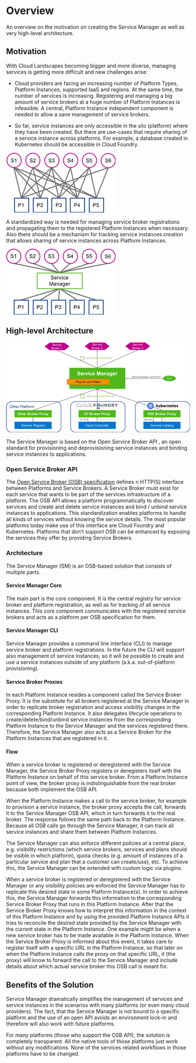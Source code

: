 # Overview

An overview on the motivation on creating the Service Manager as well as very high-level architecture.

## Motivation

With Cloud Landscapes becoming bigger and more diverse, managing services is getting more difficult and new challenges arise:

* Cloud providers are facing an increasing number of Platform Types, Platform Instances, supported IaaS and regions.
At the same time, the number of services is increasing.
Registering and managing a big amount of service brokers at a huge number of Platform Instances is infeasible.
A central, Platform Instance independent component is needed to allow a sane management of service brokers.

* So far, service instances are only accessible in the silo (platform) where they have been created.
But there are use-cases that require sharing of a service instance across platforms.
For example, a database created in Kubernetes should be accessible in Cloud Foundry.

<img src="diagrams/Services-Platforms.png" alt="Services and platforms diagram" width="300"/>

A standardized way is needed for managing service broker registrations and propagating them to the registered Platform Instances when necessary.
Also there should be a mechanism for tracking service instances creation that allows sharing of service instances across Platform Instances.

<img src="diagrams/Services-SM-Platforms.png" alt="SM between services and platforms diagram" width="300"/>

## High-level Architecture

![Service Manager diagram](diagrams/SM-overview.png)


The Service Manager is based on the Open Service Broker API , an open standard for provisioning and deprovisioning service instances and binding service instances to applications.

### Open Service Broker API

The [Open Service Broker (OSB) specification](https://github.com/openservicebrokerapi/servicebroker) defines n HTTP(S) interface between Platforms and Service Brokers. A Service Broker must exist for each service that wants to be part of the services infrastructure of a platform. The OSB API allows a platform programmatically to discover services and create and delete service instances and bind / unbind service instances to applications. This standardization enables platforms to handle all kinds of services without knowing the service details. The most popular platforms today make use of this interface are Cloud Foundry and Kubernetes. Platforms that don’t support OSB can be enhanced by exposing the services they offer by providing Service Brokers.

### Architecture

The Service Manager (SM) is an OSB-based solution that consists of multiple parts.

#### Service Manager Core

The main part is the core component.
It is the central registry for service broker and platform registration, as well as for tracking of all service instances.
This core component communicates with the registered service brokers and acts as a platform per OSB specification for them.

#### Service Manager CLI

Service Manager provides a command line interface (CLI) to manage service broker and platform registrations. In the future the CLI will support also management of service instances, so it will be possible to create and use a service instances outside of any platform (a.k.a. out-of-platform provisioning).

#### Service Broker Proxies

In each Platform Instance resides a component called the Service Broker Proxy.
It is the substitute for all brokers registered at the Service Manager in order to replicate broker registration and access visibility changes in the corresponding Platform Instance. It also  delegates lifecycle operations to create/delete/bind/unbind service instances from the corresponding Platform Instance to the Service Manager and the services registered there. Therefore, the Service Manager also acts as a Service Broker for the Platform Instances that are registered in it.

#### Flow

When a service broker is registered or deregistered with the Service Manager, the Service Broker Proxy registers or deregisters itself with the Platform Instance on behalf of this service broker. From a Platform Instance point of view, the broker proxy is indistinguishable from the real broker because both implement the OSB API.

When the Platform Instance makes a call to the service broker, for example to provision a service instance, the broker proxy accepts the call, forwards it to the Service Manager OSB API, which in turn forwards it to the real broker.
The response follows the same path back to the Platform Instance.
Because all OSB calls go through the Service Manager, it can track all service instances and share them between Platform Instances.

The Service Manager can also enforce different policies at a central place, e.g. visibility restrictions (which service brokers, services and plans should be visible in which platform), quota checks (e.g. amount of instances of a particular service and plan that a customer can create/use), etc. To achieve this, the Service Manager can be extended with custom logic via plugins.

When a service broker is registered or deregistered with the Service Manager or any visibility policies are enforced the Service Manager has to replicate this desired state in some Platform Instance(s). In order to achieve this, the Service Manager forwards this information to the corresponding Service Broker Proxy that runs in this Platform Instance. After that the Service Broker Proxy knows how to interpret this information in the context of this Platform Instance and by using the provided Platform Instance APIs it tries to reconcile the desired state provided by the Service Manager with the current state in the Platform Instance. One example might be when a new service broker has to be made available in the Platform Instance. When the Service Broker Proxy is informed about this event, it takes care to register itself with a specific URL in the Platform Instance, so that later on when the Platform Instance calls the proxy on that specific URL, it (the proxy) will know to forward the call to the Service Manager and include details about which actual service broker this OSB call is meant for.

## Benefits of the Solution

Service Manager dramatically simplifies the management of services and service instances in the scenarios with many platforms (or even many cloud providers). The fact, that the Service Manager is not bound to a specific platform and the use of an open API avoids an environment lock-in and therefore will also work with future platforms.

For many platforms (those who support the OSB API), the solution is completely transparent. All the native tools of those platforms just work without any modifications. None of the services related workflows in those platforms have to be changed.
